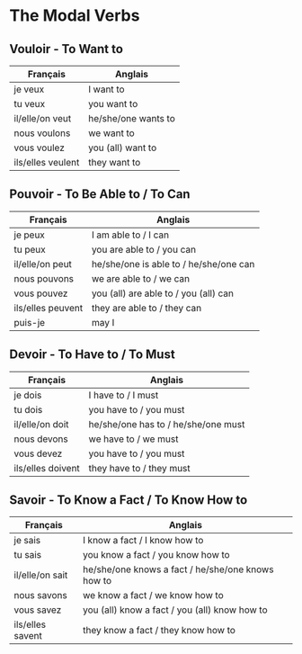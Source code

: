 # The Modal Verbs
## Vouloir - To Want to

| Français          | Anglais                                           |
|-------------------|---------------------------------------------------|
| je veux           | I want to                                         |
| tu veux           | you want to                                       |
| il/elle/on veut   | he/she/one wants to                               |
| nous voulons      | we want to                                        |
| vous voulez       | you (all) want to                                 |
| ils/elles veulent | they want to                                      |

## Pouvoir - To Be Able to / To Can

| Français          | Anglais                                           |
|-------------------|---------------------------------------------------|
| je peux           | I am able to / I can                              |
| tu peux           | you are able to / you can                         |
| il/elle/on peut   | he/she/one is able to / he/she/one can            |
| nous pouvons      | we are able to / we can                           |
| vous pouvez       | you (all) are able to / you (all) can             |
| ils/elles peuvent | they are able to / they can                       |
| puis-je           | may I                                             |

## Devoir - To Have to / To Must

| Français          | Anglais                                           |
|-------------------|---------------------------------------------------|
| je dois           | I have to / I must                                |
| tu dois           | you have to / you must                            |
| il/elle/on doit   | he/she/one has to / he/she/one must               |
| nous devons       | we have to / we must                              |
| vous devez        | you have to / you must                            |
| ils/elles doivent | they have to / they must                          |

## Savoir -  To Know a Fact / To Know How to

| Français          | Anglais                                           |
|-------------------|---------------------------------------------------|
| je sais           | I know a fact / I know how to                     |
| tu sais           | you know a fact / you know how to                 |
| il/elle/on sait   | he/she/one knows a fact / he/she/one knows how to |
| nous savons       | we know a fact / we know how to                   |
| vous savez        | you (all) know a fact / you (all) know how to     |
| ils/elles savent  | they know a fact / they know how to               |
